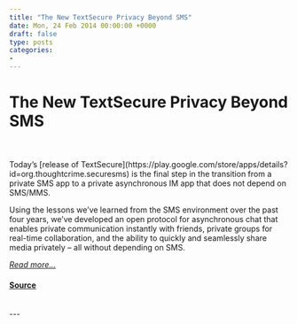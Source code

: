 ```yaml
---
title: "The New TextSecure Privacy Beyond SMS"
date: Mon, 24 Feb 2014 00:00:00 +0000
draft: false
type: posts
categories: 
- 
---
```

# The New TextSecure Privacy Beyond SMS

<br/>

<br/>
Today’s [release of TextSecure](https://play.google.com/store/apps/details?id=org.thoughtcrime.securesms) is the final step in the transition from a private SMS app to a private asynchronous IM app that does not depend on SMS/MMS.

Using the lessons we’ve learned from the SMS environment over the past four years, we’ve developed an open protocol for asynchronous chat that enables private communication instantly with friends, private groups for real-time collaboration, and the ability to quickly and seamlessly share media privately – all without depending on SMS.

[_Read more..._](https://signal.org/blog/the-new-textsecure/)

#### [Source](https://signal.org/blog/the-new-textsecure/)

<br/>
---
